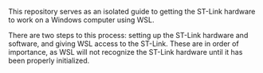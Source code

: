 This repository serves as an isolated guide to getting the ST-Link hardware to work on a Windows computer using WSL.

There are two steps to this process: setting up the ST-Link hardware and software, and giving WSL access to the ST-Link. These are in order of importance, as WSL will not recognize the ST-Link hardware until it has been properly initialized.
